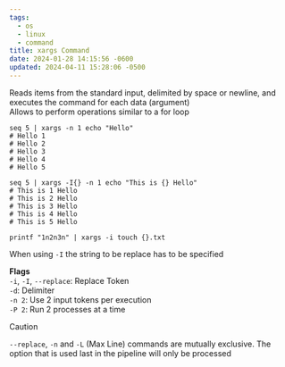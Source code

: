 ```yaml
---
tags:
  - os
  - linux
  - command
title: xargs Command
date: 2024-01-28 14:15:56 -0600
updated: 2024-04-11 15:28:06 -0500
---
```


Reads items from the standard input, delimited by space or newline, and executes the command for each data (argument)  
Allows to perform operations similar to a for loop

````shell
seq 5 | xargs -n 1 echo "Hello"
# Hello 1  
# Hello 2  
# Hello 3  
# Hello 4  
# Hello 5

seq 5 | xargs -I{} -n 1 echo "This is {} Hello"
# This is 1 Hello  
# This is 2 Hello  
# This is 3 Hello  
# This is 4 Hello  
# This is 5 Hello

printf "1n2n3n" | xargs -i touch {}.txt
````

When using `-I` the string to be replace has to be specified

**Flags**  
`-i`, `-I`, `--replace`:  Replace Token  
`-d`: Delimiter  
`-n 2`: Use 2 input tokens per execution  
`-P 2`: Run 2 processes at a time

> [!CAUTION]
> `--replace`, `-n` and `-L` (Max Line) commands are mutually exclusive. The option that is used last in the pipeline will only be processed
